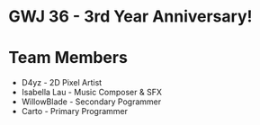 # GWJ 36 - 3rd Year Anniversary!

# Team Members
* D4yz         - 2D Pixel Artist
* Isabella Lau - Music Composer & SFX
* WillowBlade  - Secondary Pogrammer
* Carto        - Primary Programmer
